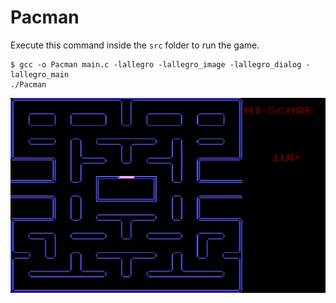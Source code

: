 # Pacman


Execute this command inside the `src` folder to run the game.

```
$ gcc -o Pacman main.c -lallegro -lallegro_image -lallegro_dialog -lallegro_main
./Pacman
```

![](img/background.bmp)
